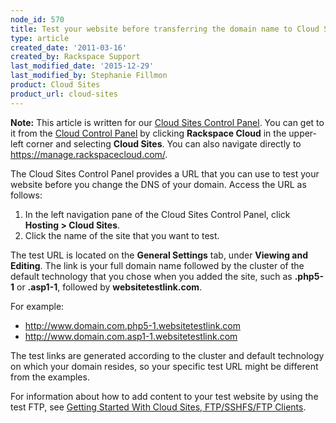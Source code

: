 ```yaml
---
node_id: 570
title: Test your website before transferring the domain name to Cloud Sites
type: article
created_date: '2011-03-16'
created_by: Rackspace Support
last_modified_date: '2015-12-29'
last_modified_by: Stephanie Fillmon
product: Cloud Sites
product_url: cloud-sites
---
```


**Note:** This article is written for our [Cloud Sites Control Panel](https://manage.rackspacecloud.com/). You can get to it from the [Cloud Control Panel](https://mycloud.rackspace.com) by clicking **Rackspace Cloud** in the upper-left corner and selecting **Cloud Sites**. You can also navigate directly to <https://manage.rackspacecloud.com/>.

The Cloud Sites Control Panel provides a URL that you can use to test
your website before you change the DNS of your domain. Access the URL as
follows:

1.  In the left navigation pane of the Cloud Sites Control Panel, click
    **Hosting > Cloud Sites**.
2.  Click the name of the site that you want to test.

The test URL is located on the **General Settings** tab, under **Viewing
and Editing**. The link is your full domain name followed by the cluster
of the default technology that you chose when you added the site, such
as **.php5-1** or **.asp1-1**, followed by **websitetestlink.com**.

For example:

-   http://www.domain.com.php5-1.websitetestlink.com
-   http://www.domain.com.asp1-1.websitetestlink.com

The test links are generated according to the cluster and default
technology on which your domain resides, so your specific test URL might
be different from the examples.

For information about how to add content to your test website by using
the test FTP, see [Getting Started With Cloud Sites, FTP/SSHFS/FTP Clients](/how-to/getting-started-with-cloud-sites-ftpsshfsftp-clients).
